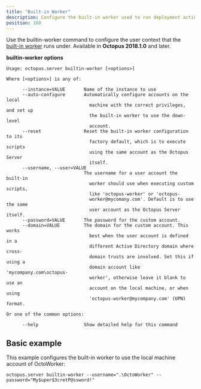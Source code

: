 ```yaml
---
title: "Built-in Worker"
description: Configure the built-in worker used to run deployment actions and scripts on the Octopus Server
position: 160
---
```


Use the builtin-worker command to configure the user context that the [built-in worker](/docs/infrastructure/workers/index.md#built-in-worker) runs under.  Available in **Octopus 2018.1.0** and later.

**builtin-worker options**

```text
Usage: octopus.server builtin-worker [<options>]

Where [<options>] is any of:

      --instance=VALUE       Name of the instance to use
      --auto-configure       Automatically configure accounts on the local
                               machine with the correct privileges, and set up
                               the built-in worker to use the down-level
                               account.
      --reset                Reset the built-in worker configuration to its
                               factory default, which is to execute scripts
                               using the same account as the Octopus Server
                               itself.
      --username, --user=VALUE
                             The username for a user account the built-in
                               worker should use when executing custom scripts,
                               like 'octopus-worker' or 'octopus-
                               worker@mycomany.com'. Default is to use the same
                               user account as the Octopus Server itself.
      --password=VALUE       The password for the custom account.
      --domain=VALUE         The domain for the custom account. This works
                               best when the user account is defined in a
                               different Active Directory domain where cross-
                               domain trusts are involved. Set this if using a
                               domain account like 'mycompany.com\octopus-
                               worker', otherwise leave it blank to use an
                               account on the local machine, or when using
                               'octopus-worker@mycompany.com' (UPN) format.

Or one of the common options:

      --help                 Show detailed help for this command
```

## Basic example
This example configures the built-in worker to use the local machine account of OctoWorker:

```text
octopus.server builtin-worker --username=".\OctoWorker" --password="My$uper$3cretP@ssword!"
```
